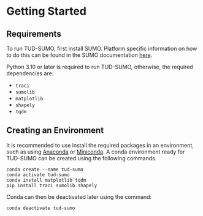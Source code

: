 # Getting Started

## Requirements

To run TUD-SUMO, first install SUMO. Platform specific information on how to do this can be found in the SUMO documentation [here](https://sumo.dlr.de/docs/Installing/index.html).

Python 3.10 or later is required to run TUD-SUMO, otherwise, the required dependencies are:

  - `traci`
  - `sumolib`
  - `matplotlib`
  - `shapely`
  - `tqdm`

## Creating an Environment

It is recommended to use install the required packages in an environment, such as using [Anaconda](https://docs.anaconda.com/anaconda/install/) or [Miniconda](https://docs.anaconda.com/miniconda/). A conda environment ready for TUD-SUMO can be created using the following commands.

```
conda create --name tud-sumo
conda activate tud-sumo
conda install matplotlib tqdm
pip install traci sumolib shapely
```

Conda can then be deactivated later using the command:

```
conda deactivate tud-sumo
```